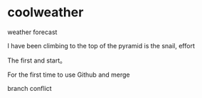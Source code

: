 # coolweather
weather forecast

I have been climbing to the top of the pyramid is the snail, effort

The first and start。

For the first time to use Github and merge

branch conflict